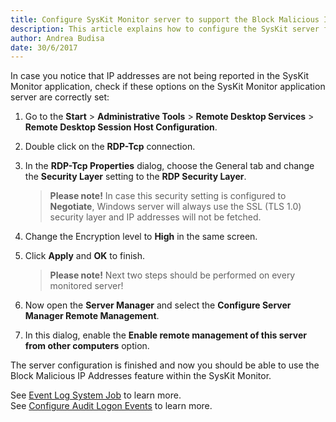 ```yaml
---
title: Configure SysKit Monitor server to support the Block Malicious IP Addresses feature
description: This article explains how to configure the SysKit server for the Block Malicious IP Addresses feature to work.
author: Andrea Budisa
date: 30/6/2017
---
```

In case you notice that IP addresses are not being reported in the SysKit Monitor application, check if these options on the SysKit Monitor application server are correctly set:

1. Go to the **Start** > **Administrative Tools** > **Remote Desktop Services** > **Remote Desktop Session Host Configuration**.
2. Double click on the **RDP-Tcp** connection.
3. In the __RDP-Tcp Properties__ dialog, choose the General tab and change the __Security Layer__ setting to the __RDP Security Layer__.
   > **Please note!** In case this security setting is configured to **Negotiate**, Windows server will always use the SSL (TLS 1.0) security layer and IP addresses will not be fetched.

4. Change the Encryption level to **High** in the same screen.
5. Click **Apply** and **OK** to finish.
   > **Please note!** Next two steps should be performed on every monitored server!

6. Now open the **Server Manager** and select the **Configure Server Manager Remote Management**.
7. In this dialog, enable the **Enable remote management of this server from other computers** option.

The server configuration is finished and now you should be able to use the Block Malicious IP Addresses feature within the SysKit Monitor.

See [Event Log System Job](#internal/get-to-know-syskit-monitor/backstage-screen/configuration/options#extract-event-log) to learn more.  
See [Configure Audit Logon Events](#internal/how-to/audit-events/configure-audit-logon-events) to learn more.